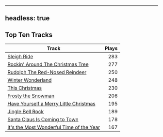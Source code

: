 
---
headless: true
---

## Top Ten Tracks

| Track | Plays |
| --- |  ---: |
|[Sleigh Ride](/songs/sleigh-ride)| 283|
|[Rockin' Around The Christmas Tree](/songs/rockin-around-the-christmas-tree)| 277|
|[Rudolph The Red-Nosed Reindeer](/songs/rudolph-the-red-nosed-reindeer)| 250|
|[Winter Wonderland](/songs/winter-wonderland)| 248|
|[This Christmas](/songs/this-christmas)| 230|
|[Frosty the Snowman](/songs/frosty-the-snowman)| 206|
|[Have Yourself a Merry Little Christmas](/songs/have-yourself-a-merry-little-christmas)| 195|
|[Jingle Bell Rock](/songs/jingle-bell-rock)| 189|
|[Santa Claus Is Coming to Town](/songs/santa-claus-is-coming-to-town)| 178|
|[It's the Most Wonderful Time of the Year](/songs/its-the-most-wonderful-time-of-the-year)| 167|
